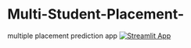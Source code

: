 # Multi-Student-Placement-
multiple placement prediction app
[![Streamlit App](https://static.streamlit.io/badges/streamlit_badge_black_white.svg)](https://sparka.streamlit.app/)

